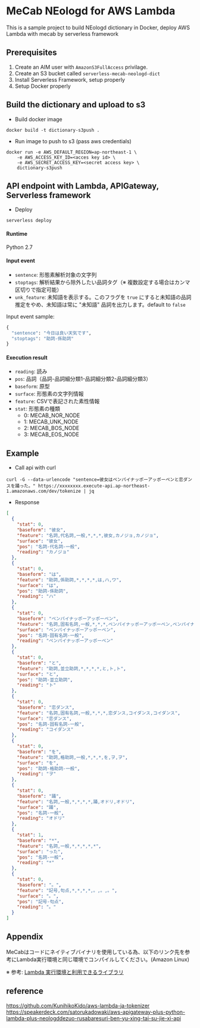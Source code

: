 # MeCab NEologd for AWS Lambda

This is a sample project to build NEologd dictionary in Docker, deploy AWS Lambda with mecab by serverless framework

## Prerequisites
1. Create an AIM user with `AmazonS3FullAccess` privilage.
2. Create an S3 bucket called `serverless-mecab-neologd-dict`
3. Install Serverless Framework, setup properly
4. Setup Docker properly

## Build the dictionary and upload to s3
- Build docker image

```shell
docker build -t dictionary-s3push .
```

- Run image to push to s3 (pass aws credentials)
```shell
docker run -e AWS_DEFAULT_REGION=ap-northeast-1 \
    -e AWS_ACCESS_KEY_ID=<acces key id> \
    -e AWS_SECRET_ACCESS_KEY=<secret access key> \
    dictionary-s3push
```

## API endpoint with Lambda, APIGateway, Serverless framework

- Deploy
```shell
serverless deploy
```

#### Runtime
Python 2.7

#### Input event

* ``sentence``: 形態素解析対象の文字列
* ``stoptags``: 解析結果から除外したい品詞タグ（※ 複数設定する場合はカンマ区切りで指定可能）
* ``unk_feature``: 未知語を表示する。このフラグを ``true`` にすると未知語の品詞推定をやめ、未知語は常に "未知語" 品詞を出力します。default to ``false``

Input event sample:
```python
{
  "sentence": "今日は良い天気です",
  "stoptags": "助詞-係助詞"
}
```

#### Execution result

* ``reading``: 読み
* ``pos``: 品詞（品詞-品詞細分類1-品詞細分類2-品詞細分類3）
* ``baseform``: 原型
* ``surface``: 形態素の文字列情報
* ``feature``:  CSVで表記された素性情報
* ``stat``: 形態素の種類
  * 0: MECAB_NOR_NODE
  * 1: MECAB_UNK_NODE
  * 2: MECAB_BOS_NODE
  * 3: MECAB_EOS_NODE


## Example

- Call api with curl
```shell
curl -G --data-urlencode "sentence=彼女はペンパイナッポーアッポーペンと恋ダンスを踊った。" https://xxxxxxxx.execute-api.ap-northeast-1.amazonaws.com/dev/tokenize | jq
```

- Response
```json
[
  {
    "stat": 0,
    "baseform": "彼女",
    "feature": "名詞,代名詞,一般,*,*,*,彼女,カノジョ,カノジョ",
    "surface": "彼女",
    "pos": "名詞-代名詞-一般",
    "reading": "カノジョ"
  },
  {
    "stat": 0,
    "baseform": "は",
    "feature": "助詞,係助詞,*,*,*,*,は,ハ,ワ",
    "surface": "は",
    "pos": "助詞-係助詞",
    "reading": "ハ"
  },
  {
    "stat": 0,
    "baseform": "ペンパイナッポーアッポーペン",
    "feature": "名詞,固有名詞,一般,*,*,*,ペンパイナッポーアッポーペン,ペンパイナッポーアッポーペン,ペンパイナッポーアッポーペン",
    "surface": "ペンパイナッポーアッポーペン",
    "pos": "名詞-固有名詞-一般",
    "reading": "ペンパイナッポーアッポーペン"
  },
  {
    "stat": 0,
    "baseform": "と",
    "feature": "助詞,並立助詞,*,*,*,*,と,ト,ト",
    "surface": "と",
    "pos": "助詞-並立助詞",
    "reading": "ト"
  },
  {
    "stat": 0,
    "baseform": "恋ダンス",
    "feature": "名詞,固有名詞,一般,*,*,*,恋ダンス,コイダンス,コイダンス",
    "surface": "恋ダンス",
    "pos": "名詞-固有名詞-一般",
    "reading": "コイダンス"
  },
  {
    "stat": 0,
    "baseform": "を",
    "feature": "助詞,格助詞,一般,*,*,*,を,ヲ,ヲ",
    "surface": "を",
    "pos": "助詞-格助詞-一般",
    "reading": "ヲ"
  },
  {
    "stat": 0,
    "baseform": "踊",
    "feature": "名詞,一般,*,*,*,*,踊,オドリ,オドリ",
    "surface": "踊",
    "pos": "名詞-一般",
    "reading": "オドリ"
  },
  {
    "stat": 1,
    "baseform": "*",
    "feature": "名詞,一般,*,*,*,*,*",
    "surface": "った",
    "pos": "名詞-一般",
    "reading": "*"
  },
  {
    "stat": 0,
    "baseform": "。",
    "feature": "記号,句点,*,*,*,*,。,。,。",
    "surface": "。",
    "pos": "記号-句点",
    "reading": "。"
  }
]
```

## Appendix

MeCabはコードにネイティブバイナリを使用している為、以下のリンク先を参考にLambda実行環境と同じ環境でコンパイルしてください。(Amazon Linux)

※ 参考: [Lambda 実行環境と利用できるライブラリ](http://docs.aws.amazon.com/ja_jp/lambda/latest/dg/current-supported-versions.html)

## reference

https://github.com/KunihikoKido/aws-lambda-ja-tokenizer
https://speakerdeck.com/satorukadowaki/aws-apigateway-plus-python-lambda-plus-neologddezuo-rusabaresuri-ben-yu-xing-tai-su-jie-xi-api
